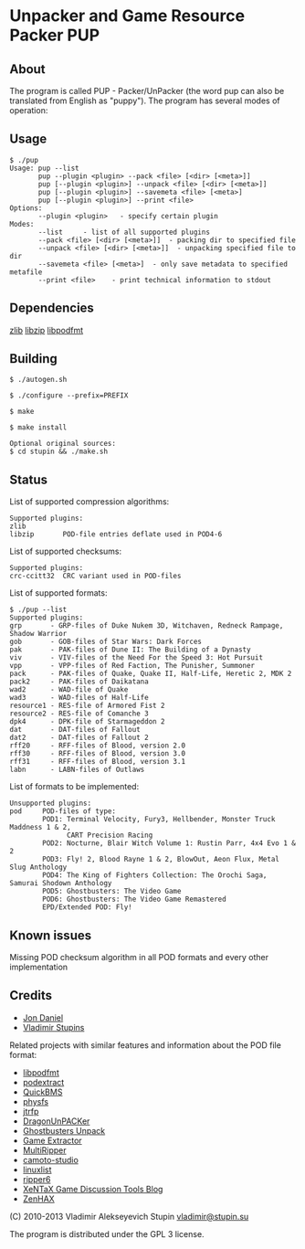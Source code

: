 Unpacker and Game Resource Packer PUP
=====================================

About
-----

The program is called PUP - Packer/UnPacker (the word pup can also be translated from English as "puppy"). The program has several modes of operation:


Usage
-------------
    $ ./pup
    Usage: pup --list
           pup --plugin <plugin> --pack <file> [<dir> [<meta>]]
           pup [--plugin <plugin>] --unpack <file> [<dir> [<meta>]]
           pup [--plugin <plugin>] --savemeta <file> [<meta>]
           pup [--plugin <plugin>] --print <file>
    Options:
           --plugin <plugin>   - specify certain plugin
    Modes:
           --list     - list of all supported plugins
           --pack <file> [<dir> [<meta>]]  - packing dir to specified file
           --unpack <file> [<dir> [<meta>]]  - unpacking specified file to dir
           --savemeta <file> [<meta>]  - only save metadata to specified metafile
           --print <file>    - print technical information to stdout

Dependencies
------------

[zlib][]
[libzip][]
[libpodfmt][]

Building
--------

    $ ./autogen.sh

    $ ./configure --prefix=PREFIX

    $ make

    $ make install

    Optional original sources:
    $ cd stupin && ./make.sh

Status
------

List of supported compression algorithms:

    Supported plugins:
    zlib   
    libzip       POD-file entries deflate used in POD4-6

List of supported checksums:

    Supported plugins:
    crc-ccitt32  CRC variant used in POD-files

List of supported formats:

    $ ./pup --list
    Supported plugins:
    grp       - GRP-files of Duke Nukem 3D, Witchaven, Redneck Rampage, Shadow Warrior
    gob       - GOB-files of Star Wars: Dark Forces
    pak       - PAK-files of Dune II: The Building of a Dynasty
    viv       - VIV-files of the Need For the Speed 3: Hot Pursuit
    vpp       - VPP-files of Red Faction, The Punisher, Summoner
    pack      - PAK-files of Quake, Quake II, Half-Life, Heretic 2, MDK 2
    pack2     - PAK-files of Daikatana
    wad2      - WAD-file of Quake
    wad3      - WAD-files of Half-Life
    resource1 - RES-file of Armored Fist 2
    resource2 - RES-file of Comanche 3
    dpk4      - DPK-file of Starmageddon 2
    dat       - DAT-files of Fallout
    dat2      - DAT-files of Fallout 2
    rff20     - RFF-files of Blood, version 2.0
    rff30     - RFF-files of Blood, version 3.0
    rff31     - RFF-files of Blood, version 3.1
    labn      - LABN-files of Outlaws

List of formats to be implemented:

    Unsupported plugins:
    pod     POD-files of type:
            POD1: Terminal Velocity, Fury3, Hellbender, Monster Truck Maddness 1 & 2,
                  CART Precision Racing
            POD2: Nocturne, Blair Witch Volume 1: Rustin Parr, 4x4 Evo 1 & 2
            POD3: Fly! 2, Blood Rayne 1 & 2, BlowOut, Aeon Flux, Metal Slug Anthology
            POD4: The King of Fighters Collection: The Orochi Saga, Samurai Shodown Anthology
            POD5: Ghostbusters: The Video Game
            POD6: Ghostbusters: The Video Game Remastered
            EPD/Extended POD: Fly!

Known issues
------------

Missing POD checksum algorithm in all POD formats and every other implementation

Credits
-------

- [Jon Daniel][jopadan/pup]
- [Vladimir Stupins][stupin/pup]

[jopadan/pup]: https://github.com/jopadan/pup "Jon Daniel"
[stupin/pup]: https://stupin.su/git/stupin/pup "Vladimir Alekseyevich Stupins"

Related projects with similar features and information about the POD file format:

- [libpodfmt][]
- [podextract][]
- [QuickBMS][]
- [physfs][]
- [jtrfp][]
- [DragonUnPACKer][]
- [Ghostbusters Unpack][]
- [Game Extractor][]
- [MultiRipper][]
- [camoto-studio][]
- [linuxlist][]
- [ripper6][]
- [XeNTaX Game Discussion Tools Blog][]
- [ZenHAX][]

[zlib]: http://www.zlib.net
[libzip]: https://github.com/nih-at/libzip
[libpodfmt]: https://github.com/jopadan/libpodfmt
[podextract]: https://github.com/ghoost82/podextract 
[QuickBMS]: https://aluigi.altervista.org/quickbms.htm
[physfs]: https://github.com/jopadan/physfs
[jtrfp]: https://github.com/jtrfp/jtrfp
[DragonUnPACKer]: https://github.com/elbereth/DragonUnPACKer
[Ghostbusters Unpack]: http://svn.gib.me/public/ghostbusters/trunk/
[Game Extractor]: http://www.watto.org
[MultiRipper]: https://github.com/matteobaccan/MultiRipper
[camoto-studio]: https://github.com/Malvineous/camoto-studio
[linuxlist]: https://github.com/Malvineous/linuxlist
[ripper6]: https://github.com/Malvineous/ripper6
[XeNTaX Game Discussion Tools Blog]: https://forum.xentax.com/blog/
[ZenHAX]: https://zenhax.com/

(C) 2010-2013 Vladimir Alekseyevich Stupin <vladimir@stupin.su>

The program is distributed under the GPL 3 license.
